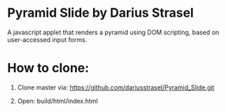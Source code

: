 # Pyramid Slide by Darius Strasel
A javascript applet that renders a pyramid using DOM scripting, based on user-accessed input forms.

# How to clone:
1. Clone master via: https://github.com/dariusstrasel/Pyramid_Slide.git

2. Open: build/html/index.html